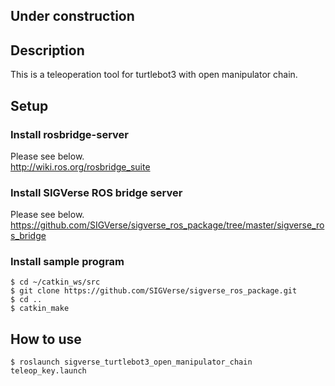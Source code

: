 ## Under construction

## Description

This is a teleoperation tool for turtlebot3 with open manipulator chain.

## Setup

### Install rosbridge-server

Please see below.  
http://wiki.ros.org/rosbridge_suite

### Install SIGVerse ROS bridge server

Please see below.  
https://github.com/SIGVerse/sigverse_ros_package/tree/master/sigverse_ros_bridge

### Install sample program

```bash:
$ cd ~/catkin_ws/src
$ git clone https://github.com/SIGVerse/sigverse_ros_package.git
$ cd ..
$ catkin_make
```

## How to use

```bash:
$ roslaunch sigverse_turtlebot3_open_manipulator_chain teleop_key.launch
```


